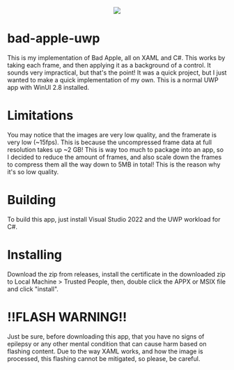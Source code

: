 <p align="center">
  <img src="https://user-images.githubusercontent.com/83825746/197894135-76f24a3d-5a62-4989-a2da-0add0a2c3a30.png">
</p>

# bad-apple-uwp
This is my implementation of Bad Apple, all on XAML and C#. This works by taking each frame, and then applying it as a background of a control. It sounds very impractical, but that's the point! It was a quick project, but I just wanted to make a quick implementation of my own. This is a normal UWP app with WinUI 2.8 installed.

# Limitations
You may notice that the images are very low quality, and the framerate is very low (~15fps). This is because the uncompressed frame data at full resolution takes up ~2 GB! This is way too much to package into an app, so I decided to reduce the amount of frames, and also scale down the frames to compress them all the way down to 5MB in total! This is the reason why it's so low quality.

# Building
To build this app, just install Visual Studio 2022 and the UWP workload for C#.

# Installing
Download the zip from releases, install the certificate in the downloaded zip to Local Machine > Trusted People, then, double click the APPX or MSIX file and click "install".

# !!FLASH WARNING!!
Just be sure, before downloading this app, that you have no signs of epilepsy or any other mental condition that can cause harm based on flashing content. Due to the way XAML works, and how the image is processed, this flashing cannot be mitigated, so please, be careful.
